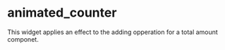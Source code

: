 # animated_counter

This widget applies an effect to the adding opperation for a total amount componet.
